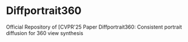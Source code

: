 # Diffportrait360
Official Repository of [CVPR'25 Paper Diffportrait360: Consistent portrait diffusion for 360 view synthesis
